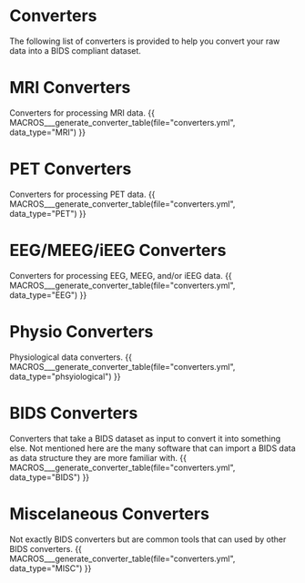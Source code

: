 # Converters

The following list of converters is provided to help you convert your raw data into a BIDS compliant dataset. 

# MRI Converters
Converters for processing MRI data.
{{ MACROS___generate_converter_table(file="converters.yml", data_type="MRI") }}

# PET Converters
Converters for processing PET data.
{{ MACROS___generate_converter_table(file="converters.yml", data_type="PET") }}

# EEG/MEEG/iEEG Converters
Converters for processing EEG, MEEG, and/or iEEG data. 
{{ MACROS___generate_converter_table(file="converters.yml", data_type="EEG") }}

# Physio Converters
Physiological data converters.
{{ MACROS___generate_converter_table(file="converters.yml", data_type="phsyiological") }}

# BIDS Converters
Converters that take a BIDS dataset as input to convert it into something else. 
Not mentioned here are the many software that can import a BIDS data as data structure they are more familiar with.
{{ MACROS___generate_converter_table(file="converters.yml", data_type="BIDS") }}

# Miscelaneous Converters
Not exactly BIDS converters but are common tools that can used by other BIDS converters.
{{ MACROS___generate_converter_table(file="converters.yml", data_type="MISC") }}


